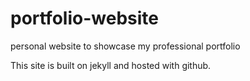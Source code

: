 # portfolio-website
personal website to showcase my professional portfolio

This site is built on jekyll and hosted with github.

